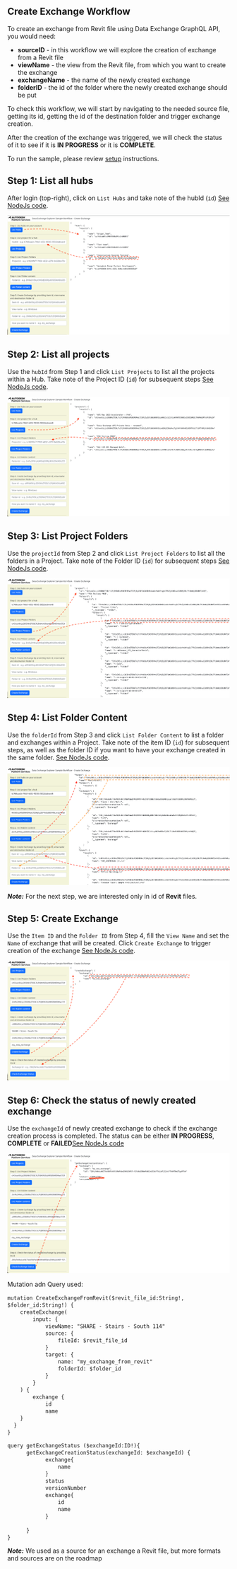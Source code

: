 ## Create Exchange Workflow

To create an exchange from Revit file using Data Exchange GraphQL API, you would need:

- **sourceID** - in this workflow we will explore the creation of exchange from a Revit file
- **viewName** - the view from the Revit file, from which you want to create the exchange
- **exchangeName** - the name of the newly created exchange
- **folderID** - the id of the folder where the newly created exchange should be put

To check this workflow, we will start by navigating to the needed source file, getting its id, getting the id of the 
destination folder and trigger exchange creation. 

After the creation of the exchange was triggered, we will check the status of it to see if it is **IN PROGRESS** or it is **COMPLETE**.

To run the sample, please review [setup](./README.md#SETUP) instructions.

## Step 1: List all hubs

After login (top-right), click on `List Hubs` and take note of the hubId (`id`) [See NodeJs code](/services/aps/dx.js).

![Step 1](./images/createExchange01.png)

## Step 2: List all projects

Use the `hubId` from Step 1 and click `List Projects` to list all the projects within a Hub. Take note of the Project ID (`id`) for subsequent steps [See NodeJs code](/services/aps/dx.js).

![Step 2](./images/createExchange02.png)


## Step 3: List Project Folders

Use the `projectId` from Step 2 and click `List Project Folders` to list all the folders in a Project. Take note of the Folder ID (`id`) for subsequent steps [See NodeJs code](/services/aps/dx.js).

![Step 3](./images/createExchange03.png)

## Step 4: List Folder Content

Use the `folderId` from Step 3 and click `List Folder Content` to list a folder and exchanges within a Project. 
Take note of the item ID (`id`) for subsequent steps, as well as the folder ID if you want to have your exchange created in the same folder. [See NodeJs code](/services/aps/dx.js).

![Step 4](./images/createExchange04.png)

***Note:*** For the next step, we are interested only in id of **Revit** files.


## Step 5: Create Exchange

Use the `Item ID` and the `Folder ID` from Step 4, fill the `View Name` and set the `Name` of exchange that will be created.
Click `Create Exchange` to trigger creation of the exchange [See NodeJs code](/services/aps/dx.js).

![Step 5](./images/createExchange05.png)

## Step 6: Check the status of newly created exchange

Use the `exchangeId` of newly created exchange to check if the exchange creation process is completed. 
The status can be either **IN PROGRESS**, **COMPLETE** or **FAILED**[See NodeJs code](/services/aps/dx.js)

![Step 6](./images/createExchange06.png)

Mutation adn Query used:

```
mutation CreateExchangeFromRevit($revit_file_id:String!, $folder_id:String!) {
    createExchange(
        input: {
            viewName: "SHARE - Stairs - South 114"
            source: {
                fileId: $revit_file_id
            }
            target: {
                name: "my_exchange_from_revit"
                folderId: $folder_id
            }
        }
    ) {
        exchange {
            id
            name
    }
  }
}
```


```
query getExchangeStatus ($exchangeId:ID!){
      getExchangeCreationStatus(exchangeId: $exchangeId) {
            exchange{
                name
            }
            status
            versionNumber
            exchange{
                id
                name
            }
      
      }
}
```
***Note:*** We used as a source for an exchange a Revit file, but more formats and sources are on the roadmap

